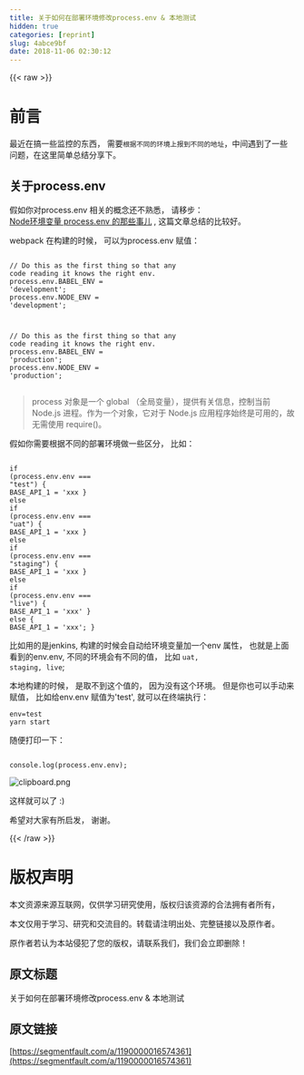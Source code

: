 ```yaml
---
title: 关于如何在部署环境修改process.env & 本地测试
hidden: true
categories: [reprint]
slug: 4abce9bf
date: 2018-11-06 02:30:12
---
```


{{< raw >}}
<h1 id="articleHeader0">&#x524D;&#x8A00;</h1><p>&#x6700;&#x8FD1;&#x5728;&#x641E;&#x4E00;&#x4E9B;&#x76D1;&#x63A7;&#x7684;&#x4E1C;&#x897F;&#xFF0C; &#x9700;&#x8981;<code>&#x6839;&#x636E;&#x4E0D;&#x540C;&#x7684;&#x73AF;&#x5883;&#x4E0A;&#x62A5;&#x5230;&#x4E0D;&#x540C;&#x7684;&#x5730;&#x5740;</code>&#xFF0C;&#x4E2D;&#x95F4;&#x9047;&#x5230;&#x4E86;&#x4E00;&#x4E9B;&#x95EE;&#x9898;&#xFF0C;&#x5728;&#x8FD9;&#x91CC;&#x7B80;&#x5355;&#x603B;&#x7ED3;&#x5206;&#x4EAB;&#x4E0B;&#x3002;</p><h2 id="articleHeader1">&#x5173;&#x4E8E;process.env</h2><p>&#x5047;&#x5982;&#x4F60;&#x5BF9;process.env &#x76F8;&#x5173;&#x7684;&#x6982;&#x5FF5;&#x8FD8;&#x4E0D;&#x719F;&#x6089;&#xFF0C; &#x8BF7;&#x79FB;&#x6B65;&#xFF1A;<br><a href="https://segmentfault.com/a/1190000011683741">Node&#x73AF;&#x5883;&#x53D8;&#x91CF; process.env &#x7684;&#x90A3;&#x4E9B;&#x4E8B;&#x513F;</a> , &#x8FD9;&#x7BC7;&#x6587;&#x7AE0;&#x603B;&#x7ED3;&#x7684;&#x6BD4;&#x8F83;&#x597D;&#x3002;</p><p>webpack &#x5728;&#x6784;&#x5EFA;&#x7684;&#x65F6;&#x5019;&#xFF0C; &#x53EF;&#x4EE5;&#x4E3A;process.env &#x8D4B;&#x503C;&#xFF1A;</p><div class="widget-codetool" style="display:none"><div class="widget-codetool--inner"><span class="selectCode code-tool" data-toggle="tooltip" data-placement="top" title="" data-original-title="&#x5168;&#x9009;"></span> <span type="button" class="copyCode code-tool" data-toggle="tooltip" data-placement="top" data-clipboard-text="
// Do this as the first thing so that any code reading it knows the right env.
process.env.BABEL_ENV = &apos;development&apos;;
process.env.NODE_ENV = &apos;development&apos;;


// Do this as the first thing so that any code reading it knows the right env.
process.env.BABEL_ENV = &apos;production&apos;;
process.env.NODE_ENV = &apos;production&apos;;
" title="" data-original-title="&#x590D;&#x5236;"></span> <span type="button" class="saveToNote code-tool" data-toggle="tooltip" data-placement="top" title="" data-original-title="&#x653E;&#x8FDB;&#x7B14;&#x8BB0;"></span></div></div><pre class="hljs arduino"><code>
<span class="hljs-comment">// Do this as the first thing so that any code reading it knows the right env.</span>
<span class="hljs-built_in">process</span>.env.BABEL_ENV = <span class="hljs-string">&apos;development&apos;</span>;
<span class="hljs-built_in">process</span>.env.NODE_ENV = <span class="hljs-string">&apos;development&apos;</span>;


<span class="hljs-comment">// Do this as the first thing so that any code reading it knows the right env.</span>
<span class="hljs-built_in">process</span>.env.BABEL_ENV = <span class="hljs-string">&apos;production&apos;</span>;
<span class="hljs-built_in">process</span>.env.NODE_ENV = <span class="hljs-string">&apos;production&apos;</span>;
</code></pre><blockquote>process &#x5BF9;&#x8C61;&#x662F;&#x4E00;&#x4E2A; global &#xFF08;&#x5168;&#x5C40;&#x53D8;&#x91CF;&#xFF09;&#xFF0C;&#x63D0;&#x4F9B;&#x6709;&#x5173;&#x4FE1;&#x606F;&#xFF0C;&#x63A7;&#x5236;&#x5F53;&#x524D; Node.js &#x8FDB;&#x7A0B;&#x3002;&#x4F5C;&#x4E3A;&#x4E00;&#x4E2A;&#x5BF9;&#x8C61;&#xFF0C;&#x5B83;&#x5BF9;&#x4E8E; Node.js &#x5E94;&#x7528;&#x7A0B;&#x5E8F;&#x59CB;&#x7EC8;&#x662F;&#x53EF;&#x7528;&#x7684;&#xFF0C;&#x6545;&#x65E0;&#x9700;&#x4F7F;&#x7528; require()&#x3002;</blockquote><p>&#x5047;&#x5982;&#x4F60;&#x9700;&#x8981;&#x6839;&#x636E;&#x4E0D;&#x540C;&#x7684;&#x90E8;&#x7F72;&#x73AF;&#x5883;&#x505A;&#x4E00;&#x4E9B;&#x533A;&#x5206;&#xFF0C; &#x6BD4;&#x5982;&#xFF1A;</p><div class="widget-codetool" style="display:none"><div class="widget-codetool--inner"><span class="selectCode code-tool" data-toggle="tooltip" data-placement="top" title="" data-original-title="&#x5168;&#x9009;"></span> <span type="button" class="copyCode code-tool" data-toggle="tooltip" data-placement="top" data-clipboard-text="
if (process.env.env === &quot;test&quot;) {
  BASE_API_1 = &apos;xxx
} else if (process.env.env === &quot;uat&quot;) {
  BASE_API_1 = &apos;xxx
} else if (process.env.env === &quot;staging&quot;) {
  BASE_API_1 = &apos;xxx
} else if (process.env.env === &quot;live&quot;) {
  BASE_API_1 = &apos;xxx&apos;
} else {
  BASE_API_1 = &apos;xxx&apos;;
}
" title="" data-original-title="&#x590D;&#x5236;"></span> <span type="button" class="saveToNote code-tool" data-toggle="tooltip" data-placement="top" title="" data-original-title="&#x653E;&#x8FDB;&#x7B14;&#x8BB0;"></span></div></div><pre class="hljs nix"><code>
<span class="hljs-keyword">if</span> (process.env.<span class="hljs-attr">env</span> === <span class="hljs-string">&quot;test&quot;</span>) {
  <span class="hljs-attr">BASE_API_1</span> = &apos;xxx
} <span class="hljs-keyword">else</span> <span class="hljs-keyword">if</span> (process.env.<span class="hljs-attr">env</span> === <span class="hljs-string">&quot;uat&quot;</span>) {
  <span class="hljs-attr">BASE_API_1</span> = &apos;xxx
} <span class="hljs-keyword">else</span> <span class="hljs-keyword">if</span> (process.env.<span class="hljs-attr">env</span> === <span class="hljs-string">&quot;staging&quot;</span>) {
  <span class="hljs-attr">BASE_API_1</span> = &apos;xxx
} <span class="hljs-keyword">else</span> <span class="hljs-keyword">if</span> (process.env.<span class="hljs-attr">env</span> === <span class="hljs-string">&quot;live&quot;</span>) {
  <span class="hljs-attr">BASE_API_1</span> = &apos;xxx&apos;
} <span class="hljs-keyword">else</span> {
  <span class="hljs-attr">BASE_API_1</span> = &apos;xxx&apos;;
}
</code></pre><p>&#x6BD4;&#x5982;&#x7528;&#x7684;&#x662F;jenkins, &#x6784;&#x5EFA;&#x7684;&#x65F6;&#x5019;&#x4F1A;&#x81EA;&#x52A8;&#x7ED9;&#x73AF;&#x5883;&#x53D8;&#x91CF;&#x52A0;&#x4E00;&#x4E2A;env &#x5C5E;&#x6027;&#xFF0C; &#x4E5F;&#x5C31;&#x662F;&#x4E0A;&#x9762;&#x770B;&#x5230;&#x7684;env.env, &#x4E0D;&#x540C;&#x7684;&#x73AF;&#x5883;&#x4F1A;&#x6709;&#x4E0D;&#x540C;&#x7684;&#x503C;&#xFF0C; &#x6BD4;&#x5982; <code>uat, staging, live</code>;</p><p>&#x672C;&#x5730;&#x6784;&#x5EFA;&#x7684;&#x65F6;&#x5019;&#xFF0C; &#x662F;&#x53D6;&#x4E0D;&#x5230;&#x8FD9;&#x4E2A;&#x503C;&#x7684;&#xFF0C; &#x56E0;&#x4E3A;&#x6CA1;&#x6709;&#x8FD9;&#x4E2A;&#x73AF;&#x5883;&#x3002; &#x4F46;&#x662F;&#x4F60;&#x4E5F;&#x53EF;&#x4EE5;&#x624B;&#x52A8;&#x6765;&#x8D4B;&#x503C;&#xFF0C; &#x6BD4;&#x5982;&#x7ED9;env.env &#x8D4B;&#x503C;&#x4E3A;&apos;test&apos;, &#x5C31;&#x53EF;&#x4EE5;&#x5728;&#x7EC8;&#x7AEF;&#x6267;&#x884C;&#xFF1A;</p><div class="widget-codetool" style="display:none"><div class="widget-codetool--inner"><span class="selectCode code-tool" data-toggle="tooltip" data-placement="top" title="" data-original-title="&#x5168;&#x9009;"></span> <span type="button" class="copyCode code-tool" data-toggle="tooltip" data-placement="top" data-clipboard-text="env=test yarn start
" title="" data-original-title="&#x590D;&#x5236;"></span> <span type="button" class="saveToNote code-tool" data-toggle="tooltip" data-placement="top" title="" data-original-title="&#x653E;&#x8FDB;&#x7B14;&#x8BB0;"></span></div></div><pre class="hljs ini"><code><span class="hljs-attr">env</span>=test yarn start
</code></pre><p>&#x968F;&#x4FBF;&#x6253;&#x5370;&#x4E00;&#x4E0B;&#xFF1A;</p><div class="widget-codetool" style="display:none"><div class="widget-codetool--inner"><span class="selectCode code-tool" data-toggle="tooltip" data-placement="top" title="" data-original-title="&#x5168;&#x9009;"></span> <span type="button" class="copyCode code-tool" data-toggle="tooltip" data-placement="top" data-clipboard-text="
console.log(process.env.env);
" title="" data-original-title="&#x590D;&#x5236;"></span> <span type="button" class="saveToNote code-tool" data-toggle="tooltip" data-placement="top" title="" data-original-title="&#x653E;&#x8FDB;&#x7B14;&#x8BB0;"></span></div></div><pre class="hljs css"><code>
<span class="hljs-selector-tag">console</span><span class="hljs-selector-class">.log</span>(<span class="hljs-selector-tag">process</span><span class="hljs-selector-class">.env</span><span class="hljs-selector-class">.env</span>);
</code></pre><p><span class="img-wrap"><img data-src="/img/bVbhHUf?w=82&amp;h=41" src="https://static.alili.tech/img/bVbhHUf?w=82&amp;h=41" alt="clipboard.png" title="clipboard.png" style="cursor:pointer;display:inline"></span></p><p>&#x8FD9;&#x6837;&#x5C31;&#x53EF;&#x4EE5;&#x4E86; :)</p><p>&#x5E0C;&#x671B;&#x5BF9;&#x5927;&#x5BB6;&#x6709;&#x6240;&#x542F;&#x53D1;&#xFF0C; &#x8C22;&#x8C22;&#x3002;</p>
{{< /raw >}}

# 版权声明
本文资源来源互联网，仅供学习研究使用，版权归该资源的合法拥有者所有，

本文仅用于学习、研究和交流目的。转载请注明出处、完整链接以及原作者。 

原作者若认为本站侵犯了您的版权，请联系我们，我们会立即删除！

## 原文标题
关于如何在部署环境修改process.env & 本地测试

## 原文链接
[https://segmentfault.com/a/1190000016574361](https://segmentfault.com/a/1190000016574361)

